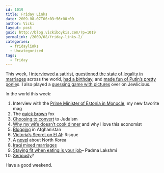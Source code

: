 ```yaml
---
id: 1019
title: Friday Links
date: 2009-08-07T06:03:56+00:00
author: Vicki
layout: post
guid: http://blog.vickiboykis.com/?p=1019
permalink: /2009/08/friday-links-2/
categories:
  - fridaylinks
  - Uncategorized
tags:
  - Friday
---
```

This week, I [interviewed a satirist](http://blog.vickiboykis.com/2009/08/02/author-interview-karan-mahajan-family-planning/), [questioned the state of legality in marriages](http://blog.vickiboykis.com/2009/08/03/marriage-regulations-in-israel-and-the-world/) across the world, [had a birthday](http://blog.vickiboykis.com/2009/08/05/the-victorian-error-birthday), and [made fun of Putin&#8217;s pretty ponie](http://blog.vickiboykis.com/2009/08/06/putins-pec-pics-hott/)s. I also played a [guessing game with pictures](http://www.jewlicious.com/author/vicki/) over on Jewlicious.

In the world this week:

  1. Interview with the [Prime Minister of Estonia in Monocle](http://www.monocle.com/sections/affairs/Web-Articles/Andrus-Ansip/), my new favorite mag
  2. The [quick brown](http://www.youtube.com/watch?v=00E_LVo_aTo) fox
  3. [Choosing to convert](http://oychicago.com/blog.aspx?id=3634) to Judaism
  4. [Why my wife doesn&#8217;t cook dinner](http://freakonomics.blogs.nytimes.com/2009/08/03/why-my-wife-doesnt-cook-dinner/) and why I love this economist
  5. [Blogging](http://www.registan.net/index.php/2009/08/04/nasim-fekrat-continues-the-hope-train/) in Afghanistan
  6. [Victoria&#8217;s Secret on El Al](http://www.ynetnews.com/articles/0,7340,L-3755182,00.html): Risque
  7. A [novel](http://therumpus.net/2009/08/hoping-things-end-safely-the-rumpus-interview-with-hyejin-kim/) about North Korea
  8. [Iraqi mixed marriages](http://www.marginalrevolution.com/marginalrevolution/2009/08/markets-in-everything-iraqi-mixed-marriages.html)
  9. [Staying fit when eating is your job](http://www.nytimes.com/2009/08/06/health/nutrition/06fitness.html?_r=2&partner=rss&emc=rss)&#8211; Padma Lakshmi
 10. [Seriously](http://www.tressugar.com/3773554)?

Have a good weekend.